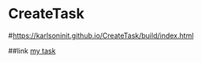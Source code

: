 # CreateTask
#https://karlsoninit.github.io/CreateTask/build/index.html

##link
[my task](https://karlsoninit.github.io/CreateTask/build/index.html)
